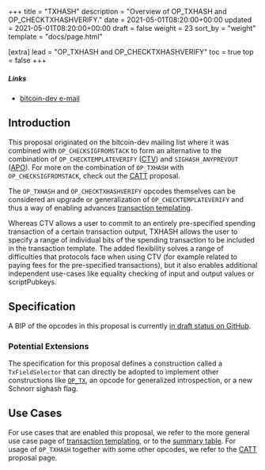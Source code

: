 +++
title = "TXHASH"
description = "Overview of OP_TXHASH and OP_CHECKTXHASHVERIFY."
date = 2021-05-01T08:20:00+00:00
updated = 2021-05-01T08:20:00+00:00
draft = false
weight = 23
sort_by = "weight"
template = "docs/page.html"

[extra]
lead = "OP_TXHASH and OP_CHECKTXHASHVERIFY"
toc = true
top = false
+++


##### Links

- [bitcoin-dev e-mail](https://lists.linuxfoundation.org/pipermail/bitcoin-dev/2022-January/019813.html)


## Introduction

This proposal originated on the bitcoin-dev mailing list where it was combined with
`OP_CHECKSIGFROMSTACK` to form an alternative to the combination of `OP_CHECKTEMPLATEVERIFY`
([CTV](/docs/proposals/ctv)) and `SIGHASH_ANYPREVOUT` ([APO](/docs/proposals/apo)). For more on the
combination of `OP_TXHASH` with `OP_CHECKSIGFROMSTACK`, check out the [CATT](/docs/proposals/catt)
proposal.

The `OP_TXHASH` and `OP_CHECKTXHASHVERIFY` opcodes themselves can be considered an upgrade or
generalization of `OP_CHECKTEMPLATEVERIFY` and thus a way of enabling
advances [transaction templating](/docs/use-cases/tx-templating).

Whereas CTV allows a user to commit to an entirely pre-specified spending transaction of a certain
transaction output, TXHASH allows the user to specify a range of individual bits of the spending
transaction to be included in the transaction template. The added flexibility solves a range of
difficulties that protocols face when using CTV (for example related to paying fees for the
pre-specified transactions), but it also enables additional independent use-cases like equality
checking of input and output values or scriptPubkeys.


## Specification

A BIP of the opcodes in this proposal is currently [in draft status on
GitHub](https://github.com/bitcoin/bips/pull/1500).

### Potential Extensions

The specification for this proposal defines a construction called a `TxFieldSelector` that can
directly be adopted to implement other constructions like [`OP_TX`](/docs/proposals/catt), an opcode
for generalized introspection, or a new Schnorr sighash flag.


## Use Cases

For use cases that are enabled this proposal, we refer to the more general use case page of
[transaction templating](/docs/use-cases/tx-templating), or to the [summary
table](/docs/overview/summary). For usage of `OP_TXHASH` together with some other opcodes, we refer
to the [CATT](/docs/proposals/catt) proposal page.

